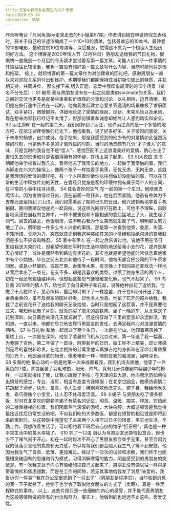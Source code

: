 ```yaml
---
title:恋爱中我印象最深刻的10个场景
date:2020-03-14
categories：情感
---
```


昨天听电台『凡间角落by走来走去的F小姐第57期』作者讲到她在申请研究生表格时，将关于自己的论述浓缩成了一个10*10的清单，包括最难忘的10本书，最钟爱的10部电影，最欣赏的10位导演等，深受启发，觉得这不失为一个梳理人生经历的好方法。
这个博客是2020年情人节（2月14日）男朋友送给我的节日礼物，很惭愧一直拖到一个月后的今天我才尝试着写第一篇文章。可能人们对于一件事情的开端往往比较慎重，我也一直没有想好第一篇文章写什么内容，当然可能也只是懒和拖延。
综上，就将博客的第一篇文章作为对创建者的回礼吧，感谢男朋友一直以来对这段关系的付出和维护，也期望我们都能保持住当初吸引彼此的特质，并互相支持，共同进步。
那么接下来,切入正题，恋爱中我印象最深刻的10个场景（排名不分先后）：
S1 破局
我与男朋友没有在一起之前是类似soulmate的关系，我们之间的交流也更多是就某些审美和价值观的分享和讨论，以礼相待，边界清晰。我们是在旅行途中正式在一起的，他向我发起建立恋爱关系邀请的场景像极了求职面试，双手紧扣，微微颤抖，详细地论述了感情的缘起、现状、未来风险以及承诺，现在想来内容我已经记不太清了，但那份慎重和诚恳却始终让人感到踏实和安全。
S2 丽江湖畔
在一起的第二天，我们刚好到了丽江，也许丽江真的是一个多情的地方吧，在丽江湖畔傍晚的灯光下，他抱着我，说了好多好多，关于彼时的感受，关于未来的畅想，出口成诗，信手拈来，那是我感受到的他少有的对爱情如此强烈沉醉的时刻，也是他不多见的才情外显的时刻。当时的场景颇有几分“才子佳人”的意味，只是当时的我自觉不是“佳人”，感觉匹配不上这浪漫美好的爱情，倒心生出了害怕失去的恐惧和对是否值得拥有的怀疑，在桥上哭了起来。
S3 川大校园
念书期间他来学校看过我几次，我带他去了我常去的地方，一起做了我常做的事。我们赤脚走在川大的操场上，像两个孩子一样拉着手晃荡，无忧无虑，无拘无束，这就是我理想的爱情的模样吧，有一个人陪着你做你以往想做却没能做的事，可以在日常的生活中释放片刻的天性，在曾经只觉身是客的环境中拥有属于两个人的空间，在平常的小事中找寻诗意。
S4 莫名奇妙的生气
在一起的第一个生日，他陪我去爬华山，因为害怕错过日出，我在前面一路狂奔，他在后面紧随，他虽有些体力不支却还是坚持到了山顶，我们如愿看到了期待已久的日出。他兴致勃勃地拿着手机拍摄，期间我建议他逆光一起自拍，说这样光刚好打在脸上，可他不予理睬，自顾自地沉浸在自我的世界中，一种不被重视和不能相通的委屈猛地上了头，我生起了闷气。回去的路上，他很崩溃，说不明白我为什么突然就生起了气，明明那么努力地上了山，明明是一件多么令人兴奋的事情。那是第一次看到他哭，委屈、失落、不知所措、无能为力，突然就意识到我这种突如其来的小情绪和拒绝沟通的自我封闭是多么不应该和残忍。
S5 家中有伊人
在一起之后告诉过他，说他不用在节日里给我送大束的花，但希望他能在平时的生活中随机地送给我小支的花，或许是某天心情好了，或许是偶然看到路边有卖花的，其实也就是希望他能时常惦念着他家中有个小姑娘。毕业之前去北京和他待了一段时间，他每天都会把公司的下午茶拿回家，或是小杯酸奶，或是芒果、香蕉等水果，有天晚上下班回来还变戏法一样地从背后拿出了一束花，花支不多，却是我喜欢的类型。过惯了独身生活的两个人，初在一起还有些磕磕绊绊，但想起这些怨气便被暖意化解，也气不起来了。
S6 向日葵
2019年的情人节，给他买了向日葵种子和花盆，说等他种出花了送给我。他撒了十几粒种子，悉心照料，最后却只剩下了一株独苗，终于在8月份开出了花。金黄金黄的，虽不及卖家的图片好看，却也令人欣喜。他拍了花开的照片给我，我截了之前说花开了送给我的聊天记录给他，当时只是想起了这茬事，并不是真要他过来，哪知他犹豫了片刻，就真的买了周末的高铁票，坐了一晚的车，从北京送了花到深圳。向日葵后来没几天就凋谢了，但这份穿越了千里的爱意却永远鲜活。我知道，一直以来，他都在尽力地去履行男朋友的责任，去满足我内心对浪漫爱情的期待。
S7 生日礼物
和他一起度过了两个生日，一次是在华山，他顶着寒风拎了蛋糕上山，一次是在深圳，他坐了凌晨的飞机从北京过来。第一年送了我一幅画，为我弹了吉他，第二年做了一首诗，附带新年的日历，做工称不上精美，却让我感到无尽的喜悦和珍贵。在北京拥挤的公寓里他认真弹吉他的身影和在深圳公寓昏黄的灯光下，他朗诵诗歌的场景，像老电影一样，映刻在我的脑海里，回味深长。
S8 多面的他
最心动的一刻是他第一次来成都看我，我到机场去接他，他穿了一件黑色的T恤，背包里装了羽毛球拍，阳光、帅气，竟有几分偶像剧中翩翩少年的模样，一过来就搂住了我，让我心跳慢了半拍；在天津的五大道，他向我示范如何拍出愤怒的感觉，专业、凌厉，相当有态度令我佩服；在北京世园会，他模仿表情二花跳起了滑步，快乐、童真，令人生爱；特别喜欢他洗完头，俯下身，我给他吹头发，乖巧得像个小宝宝，让人忍不住母爱泛滥。
S9 羊蝎子
与男朋友吃了很多顿饭，却对在北京吃的那顿羊蝎子有莫名的记忆，明亮、温暖、踏实、释放。在热闹的二楼靠楼梯的位置，我们围着热气滚滚的汤锅，大快朵颐。大概这顿饭是我觉得最接近往后日常生活的吧，不似我们吃的大多数饭，都是在短暂的相见或是即将到来的离别时。从这顿饭中我望见了未来两个人相守过日子的场景，平实地生活，辛勤工作，偶想改善生活了，可以相约着下班后去心仪的馆子“打牙祭”，真也是一种平常生活中的莫大幸福了。
S10 抓了一只虫
自认为与男朋友还算情投意合，但也少不了赌气闹不开心，初在一起时每次不开心了男朋友都会束手无策，甚至会因为我的低落引发他的焦虑和无力感，所以每每我们都会陷入我生气了等不到安慰，他因为我生气了自责、低落、更加难过。经过了一次次的试验和求解，我们终于也能慢慢突破固有的思维和行为模式，习得消解寒霜的能力。明显感受到的男朋友的突破是，有一次我又处于内心有情绪想把自己关起来了，男朋友没有像以往一样只是带着愧疚和焦虑道歉，而是在工作的间隙，若无其事地给我发了消息“亲爱的，我告诉你一件事”“我在办公室里抓到了一只虫子”（男朋友是程序员），当时收到消息的我一下子就笑了，他终于也学会了取悦他女朋友的方式了（卖萌），真是一件里程碑式的事件。
以上，这些片段只是一些细微的内心的感受，并不能代表男朋友为这段感情所做的所有的付出和努力，事实上，他做到的也远远不止这些。愿爱无忧。